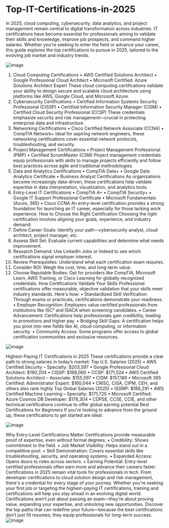 # Top-IT-Certifications-in-2025

In 2025, cloud computing, cybersecurity, data analytics, and project management remain central to digital transformation across industries. IT certifications have become essential for professionals aiming to validate their skills and knowledge, improve job prospects, and command higher salaries.
Whether you’re seeking to enter the field or advance your career, this guide explores the top certifications to pursue in 2025, tailored to the evolving job market and industry trends.

![image](https://github.com/user-attachments/assets/a50cd106-cb63-446a-a736-1ac0adaaa355)

1. Cloud Computing Certifications
•	AWS Certified Solutions Architect
•	Google Professional Cloud Architect
•	Microsoft Certified: Azure Solutions Architect Expert
These cloud computing certifications validate your ability to design secure and scalable cloud architecture using platforms like AWS, Google Cloud, and Microsoft Azure.
2. Cybersecurity Certifications
•	Certified Information Systems Security Professional (CISSP)
•	Certified Information Security Manager (CISM)
•	Certified Cloud Security Professional (CCSP)
These credentials emphasize security and risk management—crucial in protecting enterprise data and infrastructure.
3. Networking Certifications
•	Cisco Certified Network Associate (CCNA)
•	CompTIA Network+
Ideal for aspiring network engineers, these networking certifications cover essential network protocols, troubleshooting, and security.
4. Project Management Certifications
•	Project Management Professional (PMP)
•	Certified ScrumMaster (CSM)
Project management credentials equip professionals with skills to manage projects efficiently and follow best practices across agile and traditional methodologies.
5. Data and Analytics Certifications
•	CompTIA Data+
•	Google Data Analytics Certificate
•	Business Analyst Certifications
As organizations become increasingly data-driven, these certifications help validate expertise in data interpretation, visualization, and analytics tools.
6. Entry-Level IT Certifications
•	CompTIA A+
•	CompTIA Security+
•	Google IT Support Professional Certificate
•	Microsoft Fundamentals (Azure, 365)
•	Cisco CCNA
An entry-level certification provides a strong foundation for launching an IT career, especially for those lacking work experience.
How to Choose the Right Certification
Choosing the right certification involves aligning your goals, experience, and industry demand:
1.	Define Career Goals: Identify your path—cybersecurity analyst, cloud architect, project manager, etc.
2.	Assess Skill Set: Evaluate current capabilities and determine what needs improvement.
3.	Research Demand: Use LinkedIn Jobs or Indeed to see which certifications signal employer interest.
4.	Review Prerequisites: Understand what each certification exam requires.
5.	Consider ROI: Weigh the cost, time, and long-term value.
6.	Choose Reputable Bodies: Opt for providers like CompTIA, Microsoft Learn, AWS Training, or Cisco Learning for globally recognized credentials.
How Certifications Validate Your Skills
Professional certifications offer measurable, objective validation that your skills meet industry standards. Here's how:
•	Standardized Skill Verification: Through exams or practicals, certifications demonstrate your readiness.
•	Employer Recognition: Employers value certified professionals from institutions like ISC² and ISACA when screening candidates.
•	Career Advancement: Certifications help professionals gain credibility, leading to promotions and higher pay.
•	Bridging Skill Gaps: A certification helps you pivot into new fields like AI, cloud computing, or information security.
•	Community Access: Some programs offer access to global certification communities and exclusive resources.

![image](https://github.com/user-attachments/assets/cfb59558-5d0f-4e60-8e62-3cac995f6f5a)

Highest-Paying IT Certifications in 2025
These certifications provide a clear path to strong salaries in today’s market:
Top U.S. Salaries (2025)
•	AWS Certified Security – Specialty: $203,597
•	Google Professional Cloud Architect: $190,204
•	CISSP: $168,060
•	CCSP: $171,524
•	AWS Certified Solutions Architect – Associate: $155,597
•	CISM: $157,189
•	Microsoft 365 Certified: Administrator Expert: $160,044
•	CRISC, CISA, CIPM, CEH, and others also rank highly
Top Global Salaries (2025)
•	ISSMP: $188,291
•	AWS Certified Machine Learning – Specialty: $171,725
•	Microsoft Certified: Azure Cosmos DB Developer: $178,304
•	CDPSE, CCSE, CCIE, and other technical certifications continue to offer global earning potential
Best Certifications for Beginners
If you're looking to advance from the ground up, these certifications to get started are ideal:

![image](https://github.com/user-attachments/assets/754726f2-34b8-44fd-8ffc-cdc55707424e)

Why Entry-Level Certifications Matter
Certifications provide measurable proof of expertise, even without formal degrees:
•	Credibility: Shows commitment to the field.
•	Job Market Visibility: Helps stand out in a competitive pool.
•	Skill Demonstration: Covers essential skills like troubleshooting, security, and operating systems.
•	Expanded Access: Opens doors to roles across sectors.
•	Earning Potential: Entry-level certified professionals often earn more and advance their careers faster.
Certifications in 2025 remain vital tools for professionals in tech. From developer certifications to cloud solution design and risk management, there's a credential for every stage of your journey.
Whether you're seeking your first job or targeting the highest-paying IT certifications, training and certifications will help you stay ahead in an evolving digital world.
Certifications aren’t just about passing an exam—they're about proving value, expanding your expertise, and unlocking new opportunities.
Discover the top paths that can redefine your future—because the best certifications don’t just fill resumes; they equip professionals for long-term success.
![image](https://github.com/user-attachments/assets/820a148d-af64-4946-916e-12b29865baef)




